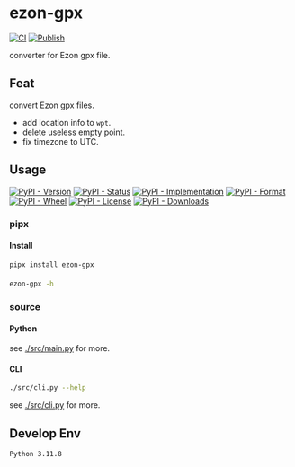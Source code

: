 # ezon-gpx

[![CI](https://github.com/uiolee/ezon-gpx/actions/workflows/ci.yml/badge.svg?branch=main)](https://github.com/uiolee/ezon-gpx/actions/workflows/ci.yml)
[![Publish](https://github.com/uiolee/ezon-gpx/actions/workflows/publish.yml/badge.svg)](https://github.com/uiolee/ezon-gpx/actions/workflows/publish.yml)

converter for Ezon gpx file.

## Feat

convert Ezon gpx files.

- add location info to `wpt`.
- delete useless empty point.
- fix timezone to UTC.

## Usage

[![PyPI - Version](https://img.shields.io/pypi/v/ezon-gpx)](https://pypi.org/p/ezon-gpx/#history)
[![PyPI - Status](https://img.shields.io/pypi/status/ezon-gpx)](https://pypi.org/p/ezon-gpx)
[![PyPI - Implementation](https://img.shields.io/pypi/implementation/ezon-gpx)](https://pypi.org/p/ezon-gpx)
[![PyPI - Format](https://img.shields.io/pypi/format/ezon-gpx)](https://pypi.org/p/ezon-gpx/#files)
[![PyPI - Wheel](https://img.shields.io/pypi/wheel/ezon-gpx)](https://pypi.org/p/ezon-gpx/#files)
[![PyPI - License](https://img.shields.io/pypi/l/ezon-gpx)](./LICENSE)
[![PyPI - Downloads](https://img.shields.io/pypi/dm/ezon-gpx)](https://pypi.org/p/ezon-gpx)

### pipx

#### Install

```bash
pipx install ezon-gpx
```

####

```bash
ezon-gpx -h
```

### source

#### Python

see [./src/main.py](./src/main.py#L141) for more.

#### CLI

```bash
./src/cli.py --help
```

see [./src/cli.py](./src/cli.py) for more.

## Develop Env

```plain
Python 3.11.8
```
